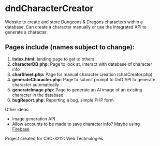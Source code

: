# dndCharacterCreator
Website to create and store Dungeons &amp; Dragons characters within a database. Can create a character manually or use the integrated API to generate a character.

## Pages include (names subject to change):
1. <strong>index.html:</strong> landing page to get to others
2. <strong>characterDB.php:</strong> Page to look at, interact with database of character info
3. <strong>charSheet.php:</strong> Page for manual character creation (charCreator.php)
4. <strong>generateCharacter.php:</strong> Page to submit prompt to DnD API to generate character automatically
5. <strong>generateImage.php:</strong> Page to generate an AI image of an existing character in the database
6. <strong>bugReport.php:</strong> Reporting a bug, simple PHP form

Other ideas:
- Image generation API
- Allow accounts to be made to save character info? Maybe using [Firebase](https://firebase.google.com)

Project created for CSC-3212: Web Technologies
